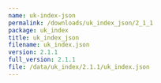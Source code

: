 ```yaml
---
name: uk-index-json
permalink: /downloads/uk_index_json/2_1_1
package: uk_index
title: uk_index_json
filename: uk_index.json
version: 2.1.1
full_version: 2.1.1
file: /data/uk_index/2.1.1/uk_index.json
---
```

